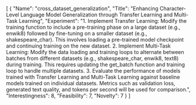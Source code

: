 [
    {
        "Name": "cross_dataset_generalization",
        "Title": "Enhancing Character-Level Language Model Generalization through Transfer Learning and Multi-Task Learning",
        "Experiment": "1. Implement Transfer Learning: Modify the training function to include a pre-training phase on a large dataset (e.g., enwik8) followed by fine-tuning on a smaller dataset (e.g., shakespeare_char). This involves loading a pre-trained model checkpoint and continuing training on the new dataset. 2. Implement Multi-Task Learning: Modify the data loading and training loops to alternate between batches from different datasets (e.g., shakespeare_char, enwik8, text8) during training. This requires updating the get_batch function and training loop to handle multiple datasets. 3. Evaluate the performance of models trained with Transfer Learning and Multi-Task Learning against baseline models trained on individual datasets. Metrics such as validation loss, generated text quality, and tokens per second will be used for comparison.",
        "Interestingness": 8,
        "Feasibility": 7,
        "Novelty": 7
    }
]